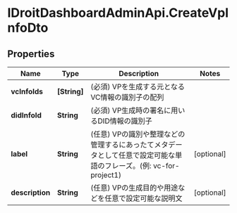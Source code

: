# IDroitDashboardAdminApi.CreateVpInfoDto

## Properties
Name | Type | Description | Notes
------------ | ------------- | ------------- | -------------
**vcInfoIds** | **[String]** | (必須) VPを生成する元となるVC情報の識別子の配列 | 
**didInfoId** | **String** | (必須) VP生成時の署名に用いるDID情報の識別子 | 
**label** | **String** | (任意) VPの識別や整理などの管理するにあったてメタデータとして任意で設定可能な単語のフレーズ。(例: vc-for-project1) | [optional] 
**description** | **String** | (任意) VPの生成目的や用途などを任意で設定可能な説明文 | [optional] 
